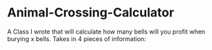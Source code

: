 # Animal-Crossing-Calculator
A Class I wrote that will calculate how many bells will you profit when burying x bells. Takes in 4 pieces of information: 
